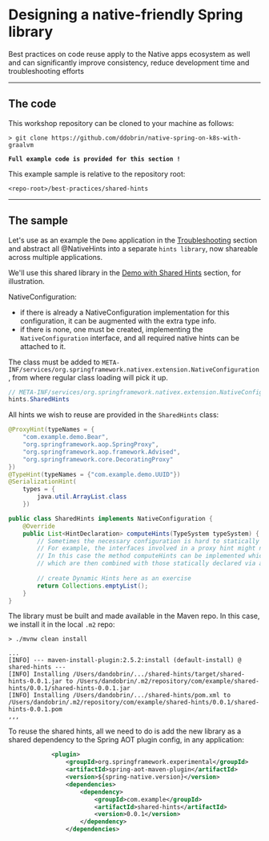 # Designing a native-friendly Spring library

Best practices on code reuse apply to the Native apps ecosystem as well and can significantly
improve consistency, reduce development time and troubleshooting efforts

----
## The code

This workshop repository can be cloned to your machine as follows:
```shell
> git clone https://github.com/ddobrin/native-spring-on-k8s-with-graalvm
```

**`Full example code is provided for this section !`**

This example sample is relative to the repository root:
```shell
<repo-root>/best-practices/shared-hints
```
----

## The sample
Let's use as an example the `Demo` application in the [Troubleshooting](../troubleshooting/README.md) section and abstract all @NativeHints 
into a separate `hints library`, now shareable across multiple applications.

We'll use this shared library in the [Demo with Shared Hints](../demo-shared-hints/README.md) section, for illustration.

NativeConfiguration:
* if there is already a NativeConfiguration implementation for this configuration, it can be augmented with the extra type info. 
* if there is none, one must be created, implementing the `NativeConfiguration` interface, and all required native hints can be attached to it.

The class must be added to `META-INF/services/org.springframework.nativex.extension.NativeConfiguration`, from where regular class loading will pick it up.
```java
// META-INF/services/org.springframework.nativex.extension.NativeConfiguration
hints.SharedHints
```

All hints we wish to reuse are provided in the `SharedHints` class: 
```java
@ProxyHint(typeNames = {
    "com.example.demo.Bear",
    "org.springframework.aop.SpringProxy",
    "org.springframework.aop.framework.Advised",
    "org.springframework.core.DecoratingProxy"
})
@TypeHint(typeNames = {"com.example.demo.UUID"})
@SerializationHint(
    types = {
        java.util.ArrayList.class
    })

public class SharedHints implements NativeConfiguration {
	@Override
	public List<HintDeclaration> computeHints(TypeSystem typeSystem) {
        // Sometimes the necessary configuration is hard to statically declare and needs a more dynamic approach. 
        // For example, the interfaces involved in a proxy hint might need something to be checked beyond the simple presence of a class. 
        // In this case the method computeHints can be implemented which allows computation of hints in a more dynamic way, 
        // which are then combined with those statically declared via annotations
        
		// create Dynamic Hints here as an exercise
		return Collections.emptyList();
	}
}
```

The library must be built and made available in the Maven repo. In this case, we install it in the local `.m2` repo:
```shell
> ./mvnw clean install

...
[INFO] --- maven-install-plugin:2.5.2:install (default-install) @ shared-hints ---
[INFO] Installing /Users/dandobrin/.../shared-hints/target/shared-hints-0.0.1.jar to /Users/dandobrin/.m2/repository/com/example/shared-hints/0.0.1/shared-hints-0.0.1.jar
[INFO] Installing /Users/dandobrin/.../shared-hints/pom.xml to /Users/dandobrin/.m2/repository/com/example/shared-hints/0.0.1/shared-hints-0.0.1.pom
,,,
```

To reuse the shared hints, all we need to do is add the new library as a shared dependency to the Spring AOT plugin config, in any application:
```xml
            <plugin>
                <groupId>org.springframework.experimental</groupId>
                <artifactId>spring-aot-maven-plugin</artifactId>
                <version>${spring-native.version}</version>
                <dependencies>
                    <dependency>
                        <groupId>com.example</groupId>
                        <artifactId>shared-hints</artifactId>
                        <version>0.0.1</version>
                    </dependency>
                </dependencies>

```